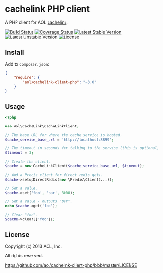 # cachelink PHP client

A PHP client for AOL [cachelink](https://github.com/aol/cachelink-service).

[![Build Status](https://travis-ci.org/aol/cachelink-client-php.svg?branch=master)](https://travis-ci.org/aol/cachelink-client-php)
[![Coverage Status](https://coveralls.io/repos/aol/cachelink-client-php/badge.png?branch=master)](https://coveralls.io/r/aol/cachelink-client-php?branch=master)
[![Latest Stable Version](https://poser.pugx.org/aol/cachelink-client-php/v/stable.png)](https://packagist.org/packages/aol/cachelink-client-php)
[![Latest Unstable Version](https://poser.pugx.org/aol/cachelink-client-php/v/unstable.png)](https://packagist.org/packages/aol/cachelink-client-php)
[![License](https://poser.pugx.org/aol/cachelink-client-php/license.png)](https://packagist.org/packages/aol/cachelink-client-php)

## Install

Add to `composer.json`:

```json
{
    "require": {
        "aol/cachelink-client-php": "~3.0"
    }
}
```

## Usage

```php
<?php

use Aol\CacheLink\CacheLinkClient;

// The base URL for where the cache service is hosted.
$cache_service_base_url = 'http://localhost:8899';

// The timeout in seconds for talking to the service (this is optional).
$timeout = 3;

// Create the client.
$cache = new CacheLinkClient($cache_service_base_url, $timeout);

// Add a Predis client for direct redis gets.
$cache->setupDirectRedis(new \Predis\Client(...));

// Set a value.
$cache->set('foo', 'bar', 3000);

// Get a value - outputs "bar".
echo $cache->get('foo');

// Clear "foo".
$cache->clear(['foo']);
```

## License

Copyright (c) 2013 AOL, Inc.

All rights reserved.

https://github.com/aol/cachelink-client-php/blob/master/LICENSE
